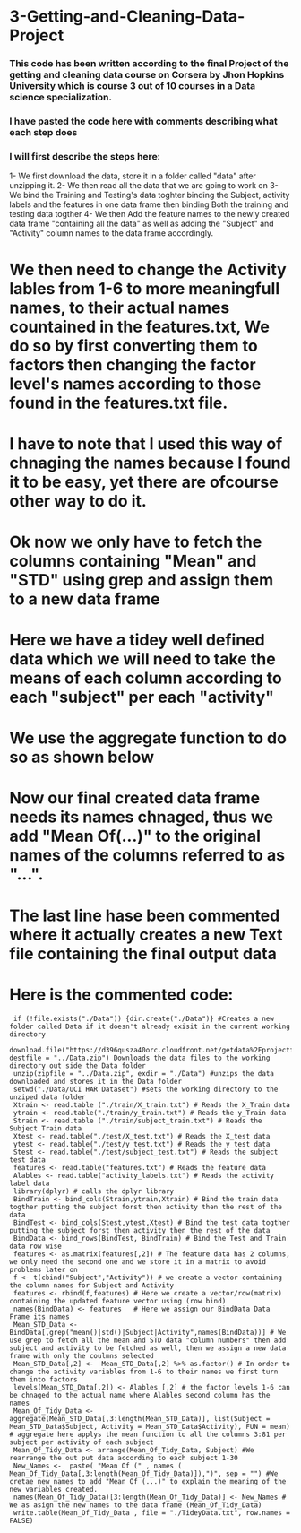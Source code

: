 # 3-Getting-and-Cleaning-Data-Project
### This code has been written according to the final Project of the getting and cleaning data course on Corsera by Jhon Hopkins University which is course 3 out of 10 courses in a Data science specialization.
### I have pasted the code here with comments describing what each step does 

### I will first describe the steps here: 
1- We first download the data, store it in a folder called "data" after unzipping it. 
2- We then read all the data that we are going to work on
3- We bind the Training and Testing's data toghter binding the Subject, activity labels and the features in one data frame then binding  Both the training and testing data togther
4- We then Add the feature names to the newly created data frame "containing all the data" as well as adding the "Subject" and "Activity" column names to the data frame accordingly. 
# We then need to change the Activity lables from 1-6 to more meaningfull names, to their actual names countained in the features.txt, We do so by first converting them to factors then changing the factor level's names according to those found in the features.txt file. 
# I have to note that I used this way of chnaging the names because I found it to be easy, yet there are ofcourse other way to do it. 
# Ok now we only have to fetch  the columns containing "Mean" and "STD" using grep and assign them  to a new data frame 
# Here we have a tidey well defined data  which we will need to take the means of each column according to each "subject" per each "activity" 
# We use the aggregate function to do so as shown below
# Now our final created data frame needs its names chnaged, thus we add "Mean Of(...)" to the original names of the columns referred to as "...". 
# The last line hase been commented where it actually creates a new Text file containing the final output data
# Here is the commented code:
```
 if (!file.exists("./Data")) {dir.create("./Data")} #Creates a new folder called Data if it doesn't already exisit in the current working directory 
 download.file("https://d396qusza40orc.cloudfront.net/getdata%2Fprojectfiles%2FUCI%20HAR%20Dataset.zip", destfile = "../Data.zip") Downloads the data files to the working directory out side the Data folder
 unzip(zipfile = "../Data.zip", exdir = "./Data") #unzips the data downloaded and stores it in the Data folder 
 setwd("./Data/UCI HAR Dataset") #sets the working directory to the unziped data folder 
 Xtrain <- read.table ("./train/X_train.txt") # Reads the X_Train data
 ytrain <- read.table("./train/y_train.txt") # Reads the y_Train data
 Strain <- read.table ("./train/subject_train.txt") # Reads the Subject Train data
 Xtest <- read.table("./test/X_test.txt") # Reads the X_test data 
 ytest <- read.table("./test/y_test.txt") # Reads the y_test data 
 Stest <- read.table("./test/subject_test.txt") # Reads the subject test data 
 features <- read.table("features.txt") # Reads the feature data
 Alables <- read.table("activity_labels.txt") # Reads the activity label data
 library(dplyr) # calls the dplyr library 
 BindTrain <- bind_cols(Strain,ytrain,Xtrain) # Bind the train data togther putting the subject forst then activity then the rest of the data
 BindTest <- bind_cols(Stest,ytest,Xtest) # Bind the test data togther putting the subject forst then activity then the rest of the data
 BindData <- bind_rows(BindTest, BindTrain) # Bind the Test and Train data row wise
 features <- as.matrix(features[,2]) # The feature data has 2 columns, we only need the second one and we store it in a matrix to avoid problems later on
 f <- t(cbind("Subject","Activity")) # we create a vector containing the column names for Subject and Activity 
 features <- rbind(f,features) # Here we create a vector/row(matrix) containing the updated feature vector using (row bind) 
 names(BindData) <- features   # Here we assign our BindData Data Frame its names 
 Mean_STD_Data <-  BindData[,grep("mean()|std()|Subject|Activity",names(BindData))] # We use grep to fetch all the mean and STD data "column numbers" then add subject and activity to be fetched as well, then we assign a new data frame with only the coulmns selected
 Mean_STD_Data[,2] <-  Mean_STD_Data[,2] %>% as.factor() # In order to change the activity variables from 1-6 to their names we first turn them into factors
 levels(Mean_STD_Data[,2]) <- Alables [,2] # the factor levels 1-6 can be chnaged to the actual name where Alables second column has the names
 Mean_Of_Tidy_Data <- aggregate(Mean_STD_Data[,3:length(Mean_STD_Data)], list(Subject = Mean_STD_Data$Subject, Activity = Mean_STD_Data$Activity), FUN = mean) # aggregate here applys the mean function to all the columns 3:81 per subject per activity of each subject
 Mean_Of_Tidy_Data <- arrange(Mean_Of_Tidy_Data, Subject) #We rearrange the out put data according to each subject 1-30
 New_Names <-  paste( "Mean Of (" , names ( Mean_Of_Tidy_Data[,3:length(Mean_Of_Tidy_Data)]),")", sep = "") #We cretae new names to add "Mean Of (...)" to explain the meaning of the new variables created.
 names(Mean_Of_Tidy_Data)[3:length(Mean_Of_Tidy_Data)] <- New_Names # We as asign the new names to the data frame (Mean_Of_Tidy_Data)
 write.table(Mean_Of_Tidy_Data , file = "./TideyData.txt", row.names = FALSE) 
```
